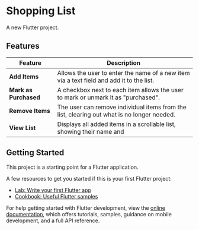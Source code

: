 # Shopping List

A new Flutter project.

## Features

| Feature                 | Description                                                                                         |
| ----------------------- | --------------------------------------------------------------------------------------------------- |
| **Add Items**           | Allows the user to enter the name of a new item via a text field and add it to the list.            |
| **Mark as Purchased**   | A checkbox next to each item allows the user to mark or unmark it as "purchased".                   |
| **Remove Items**        | The user can remove individual items from the list, clearing out what is no longer needed.          |
| **View List**           | Displays all added items in a scrollable list, showing their name and

## Getting Started

This project is a starting point for a Flutter application.

A few resources to get you started if this is your first Flutter project:

- [Lab: Write your first Flutter app](https://docs.flutter.dev/get-started/codelab)
- [Cookbook: Useful Flutter samples](https://docs.flutter.dev/cookbook)

For help getting started with Flutter development, view the
[online documentation](https://docs.flutter.dev/), which offers tutorials,
samples, guidance on mobile development, and a full API reference.
